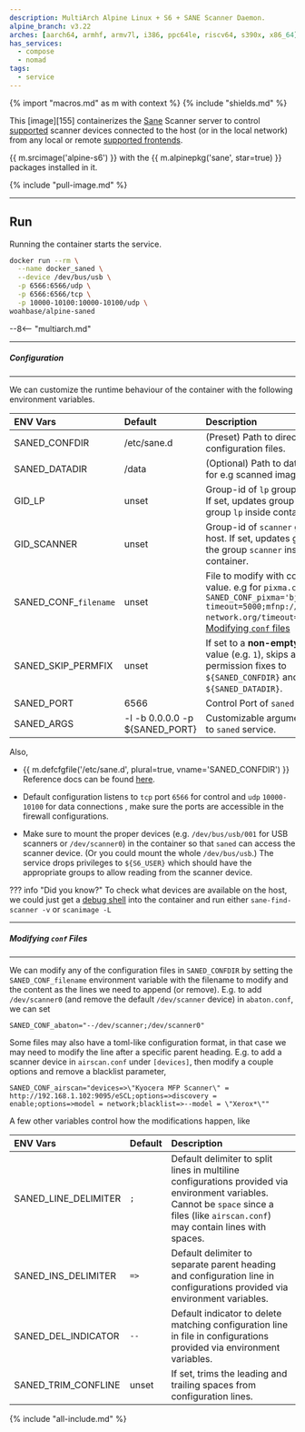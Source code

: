 ```yaml
---
description: MultiArch Alpine Linux + S6 + SANE Scanner Daemon.
alpine_branch: v3.22
arches: [aarch64, armhf, armv7l, i386, ppc64le, riscv64, s390x, x86_64]
has_services:
  - compose
  - nomad
tags:
  - service
---
```


{% import "macros.md" as m with context %}
{% include "shields.md" %}

This [image][155] containerizes the [Sane][2] Scanner server to
control [supported][3] scanner devices connected to the host (or
in the local network) from any local or remote [supported
frontends][4].

{{ m.srcimage('alpine-s6') }} with the {{ m.alpinepkg('sane', star=true)
}} packages installed in it.

{% include "pull-image.md" %}

---
Run
---

Running the container starts the service.

``` sh
docker run --rm \
  --name docker_saned \
  --device /dev/bus/usb \
  -p 6566:6566/udp \
  -p 6566:6566/tcp \
  -p 10000-10100:10000-10100/udp \
woahbase/alpine-saned
```

--8<-- "multiarch.md"

---
##### Configuration
---

We can customize the runtime behaviour of the container with the
following environment variables.

| ENV Vars              | Default                      | Description
| :---                  | :---                         | :---
| SANED_CONFDIR         | /etc/sane.d                  | (Preset) Path to directory for `saned` configuration files.
| SANED_DATADIR         | /data                        | (Optional) Path to data directory for e.g scanned images.
| GID_LP                | unset                        | Group-id of `lp` group on the host. If set, updates group-id of the group `lp` inside container.
| GID_SCANNER           | unset                        | Group-id of `scanner` group on the host. If set, updates group-id of the group `scanner` inside container.
| SANED_CONF_`filename` | unset                        | File to modify with contents as value. e.g for `pixma.conf` `SANED_CONF_pixma='bjnp-timeout=5000;mfnp://scanner.bad-network.org/timeout=1500'`. See [Modifying `conf` files](#modifying-conf-files)
| SANED_SKIP_PERMFIX    | unset                        | If set to a **non-empty-string** value (e.g. `1`), skips applying permission fixes to `${SANED_CONFDIR}` and `${SANED_DATADIR}`.
| SANED_PORT            | 6566                         | Control Port of `saned` service.
| SANED_ARGS            | -l -b 0.0.0.0 -p ${SANED_PORT} | Customizable arguments passed to `saned` service.

Also,

* {{ m.defcfgfile('/etc/sane.d', plural=true,
  vname='SANED_CONFDIR') }} Reference docs can be found
  [here][1].

* Default configuration listens to `tcp` port `6566` for control
  and `udp` `10000-10100` for data connections , make sure the
  ports are accessible in the firewall configurations.

* Make sure to mount the proper devices (e.g. `/dev/bus/usb/001`
  for USB scanners or `/dev/scanner0`) in the container so that
  `saned` can access the scanner device. (Or you could mount the
  whole `/dev/bus/usb`.) The service drops privileges to
  `${S6_USER}` which should have the appropriate groups to allow
  reading from the scanner device.

??? info "Did you know?"
    To check what devices are available on the host, we could just
    get a [debug shell](#shell-access) into the container and run
    either
    ```
    sane-find-scanner -v
    ```
    or
    ```
    scanimage -L
    ```

---
##### Modifying `conf` Files
---

We can modify any of the configuration files in `SANED_CONFDIR` by
setting the `SANED_CONF_filename` environment variable with the
filename to modify and the content as the lines we need to append
(or remove). E.g. to add `/dev/scanner0` (and remove the default
`/dev/scanner` device) in `abaton.conf`, we can set
```
SANED_CONF_abaton="--/dev/scanner;/dev/scanner0"
```

Some files may also have a toml-like configuration format, in that
case we may need to modify the line after a specific parent
heading. E.g. to add a scanner device in `airscan.conf` under
`[devices]`, then modify a couple options and remove a blacklist
parameter,
```
SANED_CONF_airscan="devices=>\"Kyocera MFP Scanner\" = http://192.168.1.102:9095/eSCL;options=>discovery = enable;options=>model = network;blacklist=>--model = \"Xerox*\""
```

A few other variables control how the modifications happen, like

| ENV Vars               | Default       | Description
| :---                   | :---          | :---
| SANED_LINE_DELIMITER   | `;`           | Default delimiter to split lines in multiline configurations provided via environment variables. Cannot be `space` since a files (like `airscan.conf`) may contain lines with spaces.
| SANED_INS_DELIMITER    | `=>`          | Default delimiter to separate parent heading and configuration line in configurations provided via environment variables.
| SANED_DEL_INDICATOR    | `--`          | Default indicator to delete matching configuration line in file in configurations provided via environment variables.
| SANED_TRIM_CONFLINE    | unset         | If set, trims the leading and trailing spaces from configuration lines.

[1]: https://linux.die.net/man/7/sane
[2]: http://www.sane-project.org/
[3]: http://www.sane-project.org/sane-supported-devices.html
[4]: http://www.sane-project.org/sane-frontends.html

{% include "all-include.md" %}
